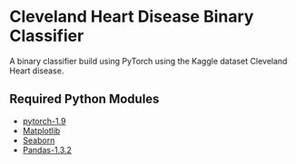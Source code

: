 # Cleveland Heart Disease Binary Classifier

A binary classifier build using PyTorch using the Kaggle dataset Cleveland Heart disease.

## Required Python Modules

- [pytorch-1.9](https://github.com/pytorch/pytorch)
- [Matplotlib](https://matplotlib.org/)
- [Seaborn](https://seaborn.pydata.org/)
- [Pandas-1.3.2](https://pandas.pydata.org/)

